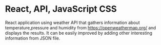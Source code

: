 # React, API, JavaScript CSS
React application using weather API that gathers information about temperature,pressure and humidity from https://openweathermap.org/ and displays the results.
It can be easily improved by adding other interesting information from JSON file.
